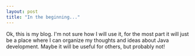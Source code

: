 ```yaml
---
layout: post
title: "In the beginning..."
---
```


Ok, this is my blog.  I'm not sure how I will use it, for the most part it will just be a place where I can organize my thoughts and ideas about Java development.  Maybe it will be useful for others, but probably not!
